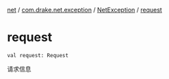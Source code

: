 [net](../../index.md) / [com.drake.net.exception](../index.md) / [NetException](index.md) / [request](./request.md)

# request

`val request: Request`

请求信息


